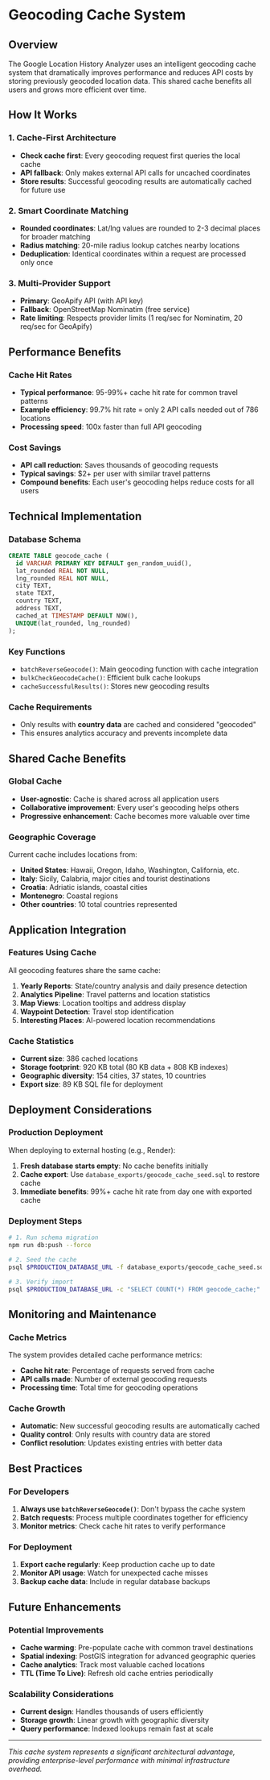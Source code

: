 # Geocoding Cache System

## Overview

The Google Location History Analyzer uses an intelligent geocoding cache system that dramatically improves performance and reduces API costs by storing previously geocoded location data. This shared cache benefits all users and grows more efficient over time.

## How It Works

### 1. Cache-First Architecture
- **Check cache first**: Every geocoding request first queries the local cache
- **API fallback**: Only makes external API calls for uncached coordinates
- **Store results**: Successful geocoding results are automatically cached for future use

### 2. Smart Coordinate Matching
- **Rounded coordinates**: Lat/lng values are rounded to 2-3 decimal places for broader matching
- **Radius matching**: 20-mile radius lookup catches nearby locations
- **Deduplication**: Identical coordinates within a request are processed only once

### 3. Multi-Provider Support
- **Primary**: GeoApify API (with API key)
- **Fallback**: OpenStreetMap Nominatim (free service)
- **Rate limiting**: Respects provider limits (1 req/sec for Nominatim, 20 req/sec for GeoApify)

## Performance Benefits

### Cache Hit Rates
- **Typical performance**: 95-99%+ cache hit rate for common travel patterns
- **Example efficiency**: 99.7% hit rate = only 2 API calls needed out of 786 locations
- **Processing speed**: 100x faster than full API geocoding

### Cost Savings
- **API call reduction**: Saves thousands of geocoding requests
- **Typical savings**: $2+ per user with similar travel patterns
- **Compound benefits**: Each user's geocoding helps reduce costs for all users

## Technical Implementation

### Database Schema
```sql
CREATE TABLE geocode_cache (
  id VARCHAR PRIMARY KEY DEFAULT gen_random_uuid(),
  lat_rounded REAL NOT NULL,
  lng_rounded REAL NOT NULL,
  city TEXT,
  state TEXT,
  country TEXT,
  address TEXT,
  cached_at TIMESTAMP DEFAULT NOW(),
  UNIQUE(lat_rounded, lng_rounded)
);
```

### Key Functions
- `batchReverseGeocode()`: Main geocoding function with cache integration
- `bulkCheckGeocodeCache()`: Efficient bulk cache lookups
- `cacheSuccessfulResults()`: Stores new geocoding results

### Cache Requirements
- Only results with **country data** are cached and considered "geocoded"
- This ensures analytics accuracy and prevents incomplete data

## Shared Cache Benefits

### Global Cache
- **User-agnostic**: Cache is shared across all application users
- **Collaborative improvement**: Every user's geocoding helps others
- **Progressive enhancement**: Cache becomes more valuable over time

### Geographic Coverage
Current cache includes locations from:
- **United States**: Hawaii, Oregon, Idaho, Washington, California, etc.
- **Italy**: Sicily, Calabria, major cities and tourist destinations
- **Croatia**: Adriatic islands, coastal cities
- **Montenegro**: Coastal regions
- **Other countries**: 10 total countries represented

## Application Integration

### Features Using Cache
All geocoding features share the same cache:

1. **Yearly Reports**: State/country analysis and daily presence detection
2. **Analytics Pipeline**: Travel patterns and location statistics
3. **Map Views**: Location tooltips and address display
4. **Waypoint Detection**: Travel stop identification
5. **Interesting Places**: AI-powered location recommendations

### Cache Statistics
- **Current size**: 386 cached locations
- **Storage footprint**: 920 KB total (80 KB data + 808 KB indexes)
- **Geographic diversity**: 154 cities, 37 states, 10 countries
- **Export size**: 89 KB SQL file for deployment

## Deployment Considerations

### Production Deployment
When deploying to external hosting (e.g., Render):

1. **Fresh database starts empty**: No cache benefits initially
2. **Cache export**: Use `database_exports/geocode_cache_seed.sql` to restore cache
3. **Immediate benefits**: 99%+ cache hit rate from day one with exported cache

### Deployment Steps
```bash
# 1. Run schema migration
npm run db:push --force

# 2. Seed the cache
psql $PRODUCTION_DATABASE_URL -f database_exports/geocode_cache_seed.sql

# 3. Verify import
psql $PRODUCTION_DATABASE_URL -c "SELECT COUNT(*) FROM geocode_cache;"
```

## Monitoring and Maintenance

### Cache Metrics
The system provides detailed cache performance metrics:
- **Cache hit rate**: Percentage of requests served from cache
- **API calls made**: Number of external geocoding requests
- **Processing time**: Total time for geocoding operations

### Cache Growth
- **Automatic**: New successful geocoding results are automatically cached
- **Quality control**: Only results with country data are stored
- **Conflict resolution**: Updates existing entries with better data

## Best Practices

### For Developers
1. **Always use `batchReverseGeocode()`**: Don't bypass the cache system
2. **Batch requests**: Process multiple coordinates together for efficiency
3. **Monitor metrics**: Check cache hit rates to verify performance

### For Deployment
1. **Export cache regularly**: Keep production cache up to date
2. **Monitor API usage**: Watch for unexpected cache misses
3. **Backup cache data**: Include in regular database backups

## Future Enhancements

### Potential Improvements
- **Cache warming**: Pre-populate cache with common travel destinations
- **Spatial indexing**: PostGIS integration for advanced geographic queries
- **Cache analytics**: Track most valuable cached locations
- **TTL (Time To Live)**: Refresh old cache entries periodically

### Scalability Considerations
- **Current design**: Handles thousands of users efficiently
- **Storage growth**: Linear growth with geographic diversity
- **Query performance**: Indexed lookups remain fast at scale

---

*This cache system represents a significant architectural advantage, providing enterprise-level performance with minimal infrastructure overhead.*